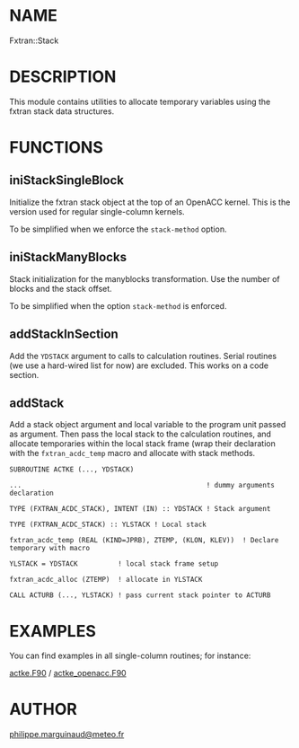 # NAME

Fxtran::Stack

# DESCRIPTION

This module contains utilities to allocate temporary variables using the fxtran stack
data structures.

# FUNCTIONS

## iniStackSingleBlock

Initialize the fxtran stack object at the top of an OpenACC kernel. This is the version
used for regular single-column kernels.

To be simplified when we enforce the `stack-method` option.

## iniStackManyBlocks

Stack initialization for the manyblocks transformation. Use the number of blocks and the stack offset.

To be simplified when the option `stack-method` is enforced.

## addStackInSection

Add the `YDSTACK` argument to calls to calculation routines. Serial routines (we use a hard-wired list for
now) are excluded. This works on a code section.

## addStack

Add a stack object argument and local variable to the program unit passed as argument. Then 
pass the local stack to the calculation routines, and allocate temporaries within the local
stack frame (wrap their declaration with the `fxtran_acdc_temp` macro and allocate with
stack methods.

    SUBROUTINE ACTKE (..., YDSTACK)

    ...                                              ! dummy arguments declaration

    TYPE (FXTRAN_ACDC_STACK), INTENT (IN) :: YDSTACK ! Stack argument

    TYPE (FXTRAN_ACDC_STACK) :: YLSTACK ! Local stack
    
    fxtran_acdc_temp (REAL (KIND=JPRB), ZTEMP, (KLON, KLEV))  ! Declare temporary with macro

    YLSTACK = YDSTACK          ! local stack frame setup
    
    fxtran_acdc_alloc (ZTEMP)  ! allocate in YLSTACK

    CALL ACTURB (..., YLSTACK) ! pass current stack pointer to ACTURB

# EXAMPLES

You can find examples in all single-column routines; for instance:

[actke.F90](../tests/49t2_openacc-bench/src/main/arpifs/phys_dmn/actke.F90)
/
[actke\_openacc.F90](../tests/49t2_openacc-bench/ref/util/src/local/arpifs/phys_dmn/actke_openacc.F90)

# AUTHOR

philippe.marguinaud@meteo.fr
